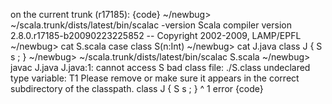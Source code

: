 on the current trunk (r17185):
{code}
  ~/newbug> ~/scala.trunk/dists/latest/bin/scalac -version
Scala compiler version 2.8.0.r17185-b20090223225852 -- Copyright 2002-2009, LAMP/EPFL
  ~/newbug> cat S.scala 
case class S(n:Int)
  ~/newbug> cat J.java
class J { S s ; }
  ~/newbug> ~/scala.trunk/dists/latest/bin/scalac S.scala 
  ~/newbug> javac J.java
J.java:1: cannot access S
bad class file: ./S.class
undeclared type variable: T1
Please remove or make sure it appears in the correct subdirectory of the classpath.
class J { S s ; }
          ^
1 error
{code}



